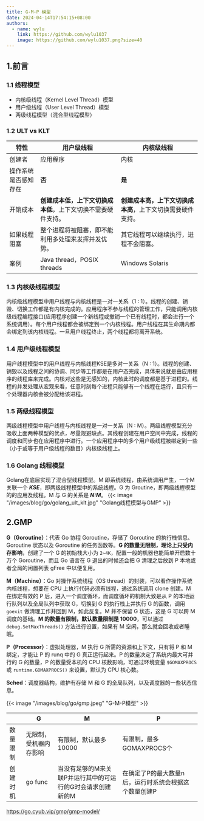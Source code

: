 ```yaml
---
title: G-M-P 模型
date: 2024-04-14T17:54:15+08:00
authors:
  - name: wylu
    link: https://github.com/wylu1037
    image: https://github.com/wylu1037.png?size=40
---
```


## 1.前言

### 1.1 线程模型
+ 内核级线程（Kernel Level Thread）模型
+ 用户级线程（User Level Thread）模型
+ 两级线程模型（混合型线程模型）

### 1.2 ULT vs KLT
| 特性         | 用户级线程                            | 内核级线程                           |
|------------|----------------------------------|---------------------------------|
| 创建者        | 应用程序                             | 内核                              |
| 操作系统是否感知存在 | **否**                            | **是**                           |
| 开销成本       | **创建成本低，上下文切换成本低**，上下文切换不需要硬件支持。 | **创建成本高，上下文切换成本高**，上下文切换需要硬件支持。 |
| 如果线程阻塞     | 整个进程将被阻塞，即不能利用多处理来发挥并发优势。        | 其它线程可以继续执行，进程不会阻塞。              |
| 案例         | Java thread，POSIX threads        | Windows Solaris                 |

### 1.3 内核级线程模型

内核级线程模型中用户线程与内核线程是一对一关系（1 : 1）。线程的创建、销毁、切换工作都是有内核完成的。应用程序不参与线程的管理工作，只能调用内核级线程编程接口(应用程序创建一个新线程或撤销一个已有线程时，都会进行一个系统调用）。每个用户线程都会被绑定到一个内核线程。用户线程在其生命期内都会绑定到该内核线程。一旦用户线程终止，两个线程都将离开系统。

### 1.4 用户级线程模型

用户线程模型中的用户线程与内核线程KSE是多对一关系（N : 1）。线程的创建、销毁以及线程之间的协调、同步等工作都是在用户态完成，具体来说就是由应用程序的线程库来完成。内核对这些是无感知的，内核此时的调度都是基于进程的。线程的并发处理从宏观来看，任意时刻每个进程只能够有一个线程在运行，且只有一个处理器内核会被分配给该进程。


### 1.5 两级线程模型

两级线程模型中用户线程与内核线程是一对一关系（N : M）。两级线程模型充分吸收上面两种模型的优点，尽量规避缺点。其线程创建在用户空间中完成，线程的调度和同步也在应用程序中进行。一个应用程序中的多个用户级线程被绑定到一些（小于或等于用户级线程的数目）内核级线程上。

### 1.6 Golang 线程模型
Golang在底层实现了混合型线程模型。M 即系统线程，由系统调用产生，一个M关联一个 ***KSE***，即两级线程模型中的系统线程。G 为 Groutine，即两级线程模型的的应用及线程。M 与 G 的关系是 ***N:M***。
{{< image "/images/blog/go/golang_ult_klt.jpg" "Golang线程模型与GMP" >}}

## 2.GMP
**G（Goroutine）**：代表 Go 协程 Goroutine，存储了 Goroutine 的执行栈信息、Goroutine 状态以及 Goroutine 的任务函数等。**G 的数量无限制，理论上只受内存影响**，创建了一个 G 的初始栈大小为 `2~4K`，配置一般的机器也能简单开启数十万个 Goroutine，而且 Go 语言在 G 退出的时候还会把 G 清理之后放到 P 本地或者全局的闲置列表 gFree 中以便复用。

**M（Machine）**：Go 对操作系统线程（OS thread）的封装，可以看作操作系统内核线程，想要在 CPU 上执行代码必须有线程，通过系统调用 clone 创建。M 在绑定有效的 P 后，进入一个调度循环，而调度循环的机制大致是从 P 的本地运行队列以及全局队列中获取 G，切换到 G 的执行栈上并执行 G 的函数，调用 `goexit` 做清理工作并回到 M，如此反复。M 并不保留 G 状态，这是 G 可以跨 M 调度的基础。**M 的数量有限制，默认数量限制是 10000**，可以通过 `debug.SetMaxThreads()` 方法进行设置，如果有 M 空闲，那么就会回收或者睡眠。

**P（Processor）**：虚拟处理器，M 执行 G 所需的资源和上下文，只有将 P 和 M 绑定，才能让 P 的 runq 中的 G 真正运行起来。P 的数量决定了系统内最大可并行的 G 的数量，P 的数量受本机的 CPU 核数影响，可通过环境变量 `$GOMAXPROCS` 或 `runtime.GOMAXPROCS()` 来设置，默认为 CPU 核心数。

**Sched**：调度器结构，维护有存储 M 和 G 的全局队列，以及调度器的一些状态信息。

{{< image "/images/blog/go/gmp.jpeg" "G-M-P模型" >}}

||G|M|P|
|---|---|---|---|
|数量限制|无限制，受机器内存影响|有限制，默认最多10000|有限制，最多GOMAXPROCS个|
|创建时机|go func|当没有足够的M来关联P并运行其中的可运行的G时会请求创建新的M|在确定了P的最大数量n后，运行时系统会根据这个数量创建P|


https://go.cyub.vip/gmp/gmp-model/
